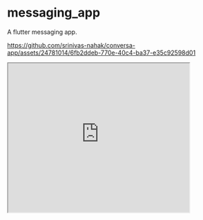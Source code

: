 # messaging_app

A flutter messaging app.


https://github.com/srinivas-nahak/conversa-app/assets/24781014/6fb2ddeb-770e-40c4-ba37-e35c92598d01




<iframe width="420" height="345" src="https://www.youtube.com/embed/tgbNymZ7vqY"/>






## Getting Started

This project is a starting point for a Flutter application.

A few resources to get you started if this is your first Flutter project:

- [Lab: Write your first Flutter app](https://docs.flutter.dev/get-started/codelab)
- [Cookbook: Useful Flutter samples](https://docs.flutter.dev/cookbook)

For help getting started with Flutter development, view the
[online documentation](https://docs.flutter.dev/), which offers tutorials,
samples, guidance on mobile development, and a full API reference.
